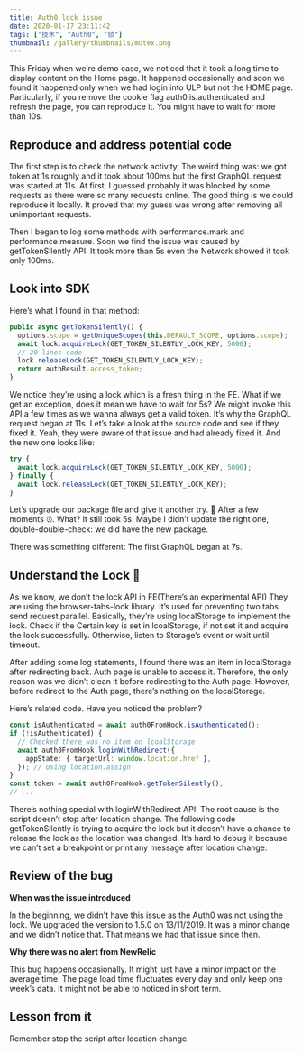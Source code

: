 ```yaml
---
title: Auth0 lock issue
date: 2020-01-17 23:11:42
tags: ["技术", "Auth0", "锁"]
thumbnail: /gallery/thumbnails/mutex.png
---
```


This Friday when we’re demo case, we noticed that it took a long time to display content on the Home page.  It happened occasionally and soon we found it happened only when we had login into ULP but not the HOME page.  Particularly, if you remove the cookie flag auth0.is.authenticated and refresh the page, you can reproduce it. You might have to wait for more than 10s.


## Reproduce and address potential code
The first step is to check the network activity.  The weird thing was: we got token at 1s roughly and it took about 100ms but the first GraphQL request was started at 11s.  At first, I guessed probably it was blocked by some requests as there were so many requests online. The good thing is we could reproduce it locally. It proved that my guess was wrong after removing all unimportant requests. 

Then I began to log some methods with performance.mark and performance.measure. Soon we find the issue was caused by getTokenSilently API. It took more than 5s even the Network showed it took only 100ms. 


## Look into SDK 
Here’s what I found in that method:

```ts
public async getTokenSilently() {
  options.scope = getUniqueScopes(this.DEFAULT_SCOPE, options.scope);
  await lock.acquireLock(GET_TOKEN_SILENTLY_LOCK_KEY, 5000);
  // 20 lines code
  lock.releaseLock(GET_TOKEN_SILENTLY_LOCK_KEY);
  return authResult.access_token;
}
```

We notice they’re using a lock which is a fresh thing in the FE.  What if we get an exception, does it mean we have to wait for 5s? We might invoke this API a few times as we wanna always get a valid token.  It’s why the GraphQL request began at 11s. Let’s take a look at the source code and see if they fixed it.  Yeah, they were aware of that issue and had already fixed it.   And the new one looks like: 

```ts
try {
  await lock.acquireLock(GET_TOKEN_SILENTLY_LOCK_KEY, 5000);
} finally {
  await lock.releaseLock(GET_TOKEN_SILENTLY_LOCK_KEY);
}
```

Let’s upgrade our package file and give it another try. 🎉
After a few moments ⏰. What? It still took 5s. Maybe I didn’t update the right one, double-double-check: we did have the new package. 

There was something different:  The first GraphQL began at 7s. 


## Understand the Lock 🔐
As we know, we don’t the lock API in FE(There’s an experimental API) They are using the browser-tabs-lock library.  It’s used for preventing two tabs send request parallel.  Basically, they’re using localStorage to implement the lock. Check if the Certain key is set in lcoalStorage, if not set it and acquire the lock successfully. Otherwise, listen to Storage’s event or wait until timeout.

After adding some log statements, I found there was an item in localStorage after redirecting back.  Auth page is unable to access it. Therefore, the only reason was we didn’t clean it before redirecting to the Auth page.  However, before redirect to the Auth page, there’s nothing on the localStorage.  

Here’s related code. Have you noticed the problem?

```ts
const isAuthenticated = await auth0FromHook.isAuthenticated();
if (!isAuthenticated) {
  // Checked there was no item on lcoalStorage
  await auth0FromHook.loginWithRedirect({
    appState: { targetUrl: window.location.href },
  }); // Using location.assign
}
const token = await auth0FromHook.getTokenSilently();
// ... 
```

There’s nothing special with loginWithRedirect API.  The root cause is the script doesn’t stop after location change. The following code getTokenSilently is trying to acquire the lock but it doesn’t have a chance to release the lock as the location was changed. It’s hard to debug it because we can’t set a breakpoint or print any message after location change. 


## Review of the bug
**When was the issue introduced**

In the beginning,  we didn't have this issue as the Auth0 was not using the lock. We upgraded the version to 1.5.0 on 13/11/2019.  It was a minor change and we didn’t notice that. That means we had that issue since then. 

**Why there was no alert from NewRelic**

This bug happens occasionally. It might just have a minor impact on the average time. The page load time fluctuates every day and only keep one week’s data.  It might not be able to noticed in short term.


## Lesson from it
Remember stop the script after location change.